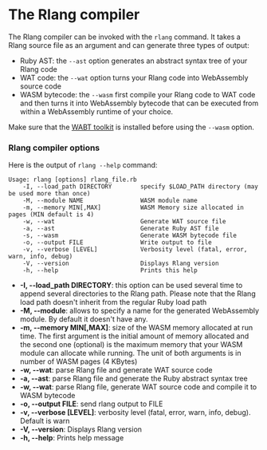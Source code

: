 # The Rlang compiler

The Rlang compiler can be invoked with the `rlang` command. It takes a Rlang source file as an argument and can generate three types of output:
* Ruby AST: the `--ast` option generates an abstract syntax tree of your Rlang code
* WAT code: the `--wat` option turns your Rlang code into WebAssembly source code
* WASM bytecode: the `--wasm` first compile your Rlang code to WAT code and then turns it into WebAssembly bytecode that can be executed from within a WebAssembly runtime of your choice.

Make sure that the [WABT toolkit](https://github.com/WebAssembly/wabt) is installed before using the `--wasm` option. 

### Rlang compiler options
Here is the output of `rlang --help` command:

```
Usage: rlang [options] rlang_file.rb
    -I, --load_path DIRECTORY        specify $LOAD_PATH directory (may be used more than once)
    -M, --module NAME                WASM module name
    -m, --memory MIN[,MAX]           WASM Memory size allocated in pages (MIN default is 4)
    -w, --wat                        Generate WAT source file
    -a, --ast                        Generate Ruby AST file
    -s, --wasm                       Generate WASM bytecode file
    -o, --output FILE                Write output to file
    -v, --verbose [LEVEL]            Verbosity level (fatal, error, warn, info, debug)
    -V, --version                    Displays Rlang version
    -h, --help                       Prints this help
```
* **-I, --load_path DIRECTORY**: this option can be used several time to append several directories to the Rlang path. Please note that the Rlang load path doesn't inherit from the regular Ruby load path
* **-M, --module**: allows to specify a name for the generated WebAssembly module. By default it doesn't have any.
* **-m, --memory MIN[,MAX]**: size of the WASM memory allocated at run time. The first argument is the initial amount of memory allocated and the second one (optional) is the maximum memory that your WASM module can allocate while running. The unit of both arguments is in number of WASM pages (4 KBytes)
* **-w, --wat**: parse Rlang file and generate WAT source code
* **-a, --ast**: parse Rlang file and generate the Ruby abstract syntax tree
* **-w, --wat**: parse Rlang file, generate WAT source code and compile it to WASM bytecode
* **-o, --output FILE**: send rlang output to FILE
* **-v, --verbose [LEVEL]**: verbosity level (fatal, error, warn, info, debug). Default is warn
* **-V, --version**: Displays Rlang version
* **-h, --help**: Prints help message
